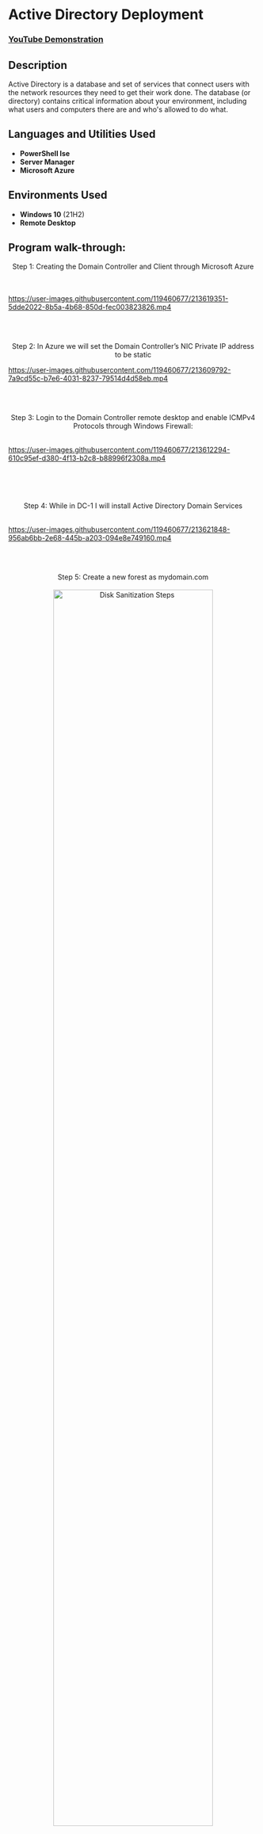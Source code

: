 
<h1>Active Directory Deployment</h1>

 ### [YouTube Demonstration](https://youtu.be/7eJexJVCqJo)

<h2>Description</h2>
Active Directory is a database and set of services that connect users with the network resources they need to get their work done. The database (or directory) contains critical information about your environment, including what users and computers there are and who's allowed to do what.
<br />


<h2>Languages and Utilities Used</h2>

- <b>PowerShell Ise</b> 
- <b>Server Manager</b>
- <b>Microsoft Azure</b>
<h2>Environments Used </h2>

- <b>Windows 10</b> (21H2)
- <b>Remote Desktop</b>

<h2>Program walk-through:</h2>

<p align="center">
Step 1: Creating the Domain Controller and Client through Microsoft Azure <br/>
<br />
<br />


https://user-images.githubusercontent.com/119460677/213619351-5dde2022-8b5a-4b68-850d-fec003823826.mp4




<br />
<br />
<p align="center">
Step 2: In Azure we will set the Domain Controller’s NIC Private IP address to be static
<br/>
 
https://user-images.githubusercontent.com/119460677/213609792-7a9cd55c-b7e6-4031-8237-79514d4d58eb.mp4

<br />
<br />
<p align="center">
Step 3: Login to the Domain Controller remote desktop and enable ICMPv4 Protocols through Windows Firewall: <br/>
<br />
 
https://user-images.githubusercontent.com/119460677/213612294-610c95ef-d380-4f13-b2c8-b88996f2308a.mp4

<br />
<br />
<br />
<p align="center">
Step 4: While in DC-1 I will install Active Directory Domain Services  
<br/>
<br />
 
https://user-images.githubusercontent.com/119460677/213621848-956ab6bb-2e68-445b-a203-094e8e749160.mp4

<br />
<br />
<p align="center">
Step 5: Create a new forest as mydomain.com 
<br />
<br />
<img src="https://i.imgur.com/JusQXiY.png" height="80%" width="80%" alt="Disk Sanitization Steps"/>
<br />
<br />
<br />
Step 6: Creating an Organizational Unit in AD Users and Computers (_EMPLOYEES_ AND _ADMINS_)
<br />
<br />
 
https://user-images.githubusercontent.com/119460677/213623591-ce98c861-3f94-44cd-95ca-37e35889df54.mp4


<br />
<br />
 <p align="center">
Step 7: Creating a new employee named Luffy Monkey, creating a password and adding Luffy to the "Domain Admins"  <br/>
</p>


https://user-images.githubusercontent.com/119460677/213626070-d3ef4de0-7696-4940-8257-692d417dd1fb.mp4


<br />
<br />
Step 8: In Azure I'll be joining Client 1 to my domain. Setting client 1's DNS settings to DC's private IP address  <br/>


https://user-images.githubusercontent.com/119460677/213627540-ebfa1117-f602-40eb-9c1f-0fe5acb08e2d.mp4


</p>
<br />
<br />
Observe the wiped disk:  <br/>


https://user-images.githubusercontent.com/119460677/213628327-a2a802f5-d735-469e-af4e-60cdeda8b895.mp4


</p>
<br />
<br />
Observe the wiped disk:  <br/>
<img src="https://i.imgur.com/JusQXiY.png" height="80%" width="80%" alt="Disk Sanitization Steps"/>
</p>
